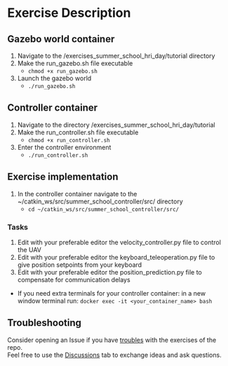 # Exercise Description

## Gazebo world container
1. Navigate to the /exercises_summer_school_hri_day/tutorial directory
2. Make the run_gazebo.sh file executable
    - `chmod +x run_gazebo.sh`
3. Launch the gazebo world
    - `./run_gazebo.sh`

## Controller container
1. Navigate to the directory /exercises_summer_school_hri_day/tutorial
2. Make the run_controller.sh file executable
    - `chmod +x run_controller.sh`
3. Enter the controller environment
    - `./run_controller.sh`

## Exercise implementation
1. In the controller container navigate to the ~/catkin_ws/src/summer_school_controller/src/ directory
    - `cd ~/catkin_ws/src/summer_school_controller/src/`
### Tasks
1. Edit with your preferable editor the velocity_controller.py file to control the UAV
2. Edit with your preferable editor the keyboard_teleoperation.py file to give position setpoints from your keyboard
3. Edit with your preferable editor the position_prediction.py file to compensate for communication delays
* If you need extra terminals for your controller container: in a new window terminal run: `docker exec -it <your_container_name> bash`

## Troubleshooting
Consider opening an Issue if you have [troubles](https://github.com/AERO-TRAIN/exercises_summer_school_hri_day/issues) with the exercises of the repo.\
Feel free to use the [Discussions](https://github.com/AERO-TRAIN/exercises_summer_school_hri_day/discussions) tab to exchange ideas and ask questions.
